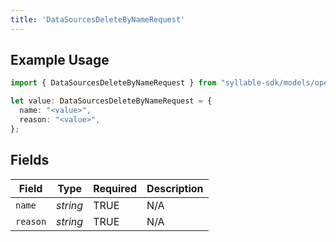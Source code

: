 ```yaml
---
title: 'DataSourcesDeleteByNameRequest'
---
```


## Example Usage

```typescript
import { DataSourcesDeleteByNameRequest } from "syllable-sdk/models/operations";

let value: DataSourcesDeleteByNameRequest = {
  name: "<value>",
  reason: "<value>",
};
```

## Fields

| Field              | Type               | Required           | Description        |
| ------------------ | ------------------ | ------------------ | ------------------ |
| `name`             | *string*           | TRUE | N/A                |
| `reason`           | *string*           | TRUE | N/A                |